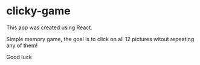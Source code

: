 # clicky-game

This app was created using React.

Simple memory game, the goal is to click on all 12 pictures witout repeating any of them!

Good luck